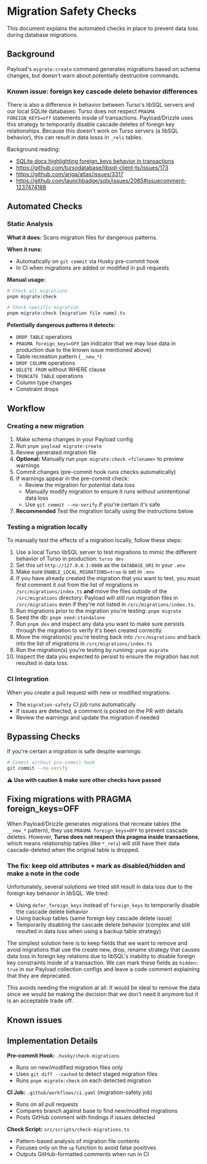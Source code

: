 # Migration Safety Checks

This document explains the automated checks in place to prevent data loss during database migrations.

## Background

Payload's `migrate:create` command generates migrations based on schema changes, but doesn't warn about potentially destructive commands.

### Known issue: foreign key cascade delete behavior differences
There is also a difference in behavior between Turso's libSQL servers and our local SQLite databases: Turso does not respect `PRAGMA FOREIGN_KEYS=off` statements inside of transactions. Payload/Drizzle uses this strategy to temporarily disable cascade deletes of foreign key relationships. Because this doesn't work on Turso servers (a libSQL behavior), this can result in data losss in `_rels` tables.

Background reading:
- [SQLite docs highlighting foreign_keys behavior in transactions](https://www.sqlite.org/foreignkeys.html#fk_enable:~:text=It%20is%20not%20possible%20to%20enable%20or%20disable%20foreign%20key%20constraints%20in%20the%20middle%20of%20a%20multi%2Dstatement%20transaction)
- https://github.com/tursodatabase/libsql-client-ts/issues/173
- https://github.com/ariga/atlas/issues/3317
- https://github.com/launchbadge/sqlx/issues/2085#issuecomment-1237474188

## Automated Checks

### Static Analysis

**What it does:** Scans migration files for dangerous patterns.

**When it runs:**
- Automatically on `git commit` via Husky pre-commit hook
- In CI when migrations are added or modified in pull requests

**Manual usage:**
```bash
# Check all migrations
pnpm migrate:check

# Check specific migration
pnpm migrate:check {migration file name}.ts
```

**Potentially dangerous patterns it detects:**
- `DROP TABLE` operations
- `PRAGMA foreign_keys=OFF` (an indicator that we may lose data in production due to the known issue mentioned above)
- Table recreation pattern (`__new_*`)
- `DROP COLUMN` operations
- `DELETE FROM` without WHERE clause
- `TRUNCATE TABLE` operations
- Column type changes
- Constraint drops

## Workflow

### Creating a new migration

1. Make schema changes in your Payload config
2. Run `pnpm payload migrate:create`
3. Review generated migration file
4. **Optional:** Manually run `pnpm migrate:check <filename>` to preview warnings
5. Commit changes (pre-commit hook runs checks automatically)
6. If warnings appear in the pre-commit check:
   - Review the migration for potential data loss
   - Manually modify migration to ensure it runs without unintentional data loss
   - Use `git commit --no-verify` if you're certain it's safe
7. **Recommended** Test the migration locally using the instructions below

### Testing a migration locally

To manually test the effects of a migration locally, follow these steps:

1. Use a local Turso libSQL server to test migrations to mimic the different behavior of Turso in production: `turso dev`
2. Set this url `http://127.0.0.1:8080` as the `DATABASE_URI` in your `.env`
3. Make sure `ENABLE_LOCAL_MIGRATIONS=true` is set in `.env`
4. If you have already created the migration that you want to test, you must first comment it out from the list of migrations in `/src/migrations/index.ts` **and** move the files outside of the `/src/migrations` directory. Payload will still run migration files in `/src/migrations` even if they're not listed in `/src/migrations/index.ts`.
5. Run migrations prior to the migration you're testing: `pnpm migrate`
6. Seed the db: `pnpm seed:standalone`
7. Run `pnpm dev` and inspect any data you want to make sure persists through the migration to verify it's been created correctly.
8. Move the migration(s) you're testing back into `/src/migrations` and back into the list of migrations in `/src/migrations/index.ts`
9. Run the migration(s) you're testing by running: `pnpm migrate`
10. Inspect the data you expected to persist to ensure the migration has not resulted in data loss.

### CI Integration

When you create a pull request with new or modified migrations:
- The `migration-safety` CI job runs automatically
- If issues are detected, a comment is posted on the PR with details
- Review the warnings and update the migration if needed

## Bypassing Checks

If you're certain a migration is safe despite warnings:

```bash
# Commit without pre-commit hook
git commit --no-verify
```

**⚠️ Use with caution & make sure other checks have passed**

## Fixing migrations with PRAGMA foreign_keys=OFF

When Payload/Drizzle generates migrations that recreate tables (the `__new_*` pattern), they use `PRAGMA foreign_keys=OFF` to prevent cascade deletes. However, **Turso does not respect this pragma inside transactions**, which means relationship tables (like `*_rels`) will still have their data cascade-deleted when the original table is dropped.

### The fix: keep old attributes + mark as disabled/hidden and make a note in the code

Unfortunately, several solutions we tried still result in data loss due to the foreign key behavior in libSQL. We tried:
- Using `defer_foreign_keys` instead of `foreign_keys` to temporarily disable the cascade delete behavior
- Using backup tables (same foreign key cascade delete issue)
- Temporarily disabling the cascade delete behavior (complex and still resulted in data loss when using a backup table strategy)

The simplest solution here is to keep fields that we want to remove and avoid migrations that use the create new, drop, rename strategy that causes data loss in foreign key relations due to libSQL's inability to disable foreign key constraints inside of a transaction. We can mark these fields as `hidden: true` in our Payload collection configs and leave a code comment explaining that they are deprecated.

This avoids needing the migration at all. It would be ideal to remove the data since we would be making the decision that we don't need it anymore but it is an acceptable trade off.

## Known issues

## Implementation Details

**Pre-commit Hook:** `.husky/check-migrations`
- Runs on new/modified migration files only
- Uses `git diff --cached` to detect staged migration files
- Runs `pnpm migrate:check` on each detected migration

**CI Job:** `.github/workflows/ci.yaml` (migration-safety job)
- Runs on all pull requests
- Compares branch against base to find new/modified migrations
- Posts GitHub comment with findings if issues detected

**Check Script:** `src/scripts/check-migrations.ts`
- Pattern-based analysis of migration file contents
- Focuses only on the `up` function to avoid false positives
- Outputs GitHub-formatted comments when run in CI
